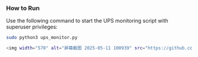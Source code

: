 ###  How to Run

Use the following command to start the UPS monitoring script with superuser privileges:

```bash
sudo python3 ups_monitor.py

<img width="570" alt="屏幕截图 2025-05-11 100939" src="https://github.com/user-attachments/assets/41d9a4d4-8f65-4a71-a55e-97acae583aeb" />

